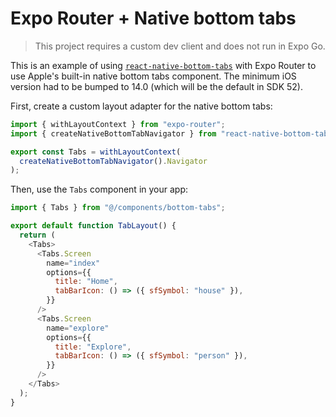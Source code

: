 # Expo Router + Native bottom tabs

> This project requires a custom dev client and does not run in Expo Go.

This is an example of using [`react-native-bottom-tabs`](https://github.com/okwasniewski/react-native-bottom-tabs) with Expo Router to use Apple's built-in native bottom tabs component. The minimum iOS version had to be bumped to 14.0 (which will be the default in SDK 52).

First, create a custom layout adapter for the native bottom tabs:

```js
import { withLayoutContext } from "expo-router";
import { createNativeBottomTabNavigator } from "react-native-bottom-tabs/react-navigation";

export const Tabs = withLayoutContext(
  createNativeBottomTabNavigator().Navigator
);
```

Then, use the `Tabs` component in your app:

```js
import { Tabs } from "@/components/bottom-tabs";

export default function TabLayout() {
  return (
    <Tabs>
      <Tabs.Screen
        name="index"
        options={{
          title: "Home",
          tabBarIcon: () => ({ sfSymbol: "house" }),
        }}
      />
      <Tabs.Screen
        name="explore"
        options={{
          title: "Explore",
          tabBarIcon: () => ({ sfSymbol: "person" }),
        }}
      />
    </Tabs>
  );
}
```
